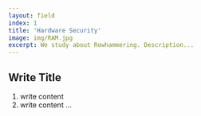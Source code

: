 ```yaml
---
layout: field
index: 1
title: 'Hardware Security'
image: img/RAM.jpg
excerpt: We study about Rowhammering. Description...
---
```


## Write Title

1. write content
2. write content
   ...
